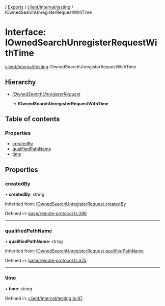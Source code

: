 [](../README.md) / [Exports](../modules.md) / [client/internal/testing](../modules/client_internal_testing.md) / IOwnedSearchUnregisterRequestWithTime

# Interface: IOwnedSearchUnregisterRequestWithTime

[client/internal/testing](../modules/client_internal_testing.md).IOwnedSearchUnregisterRequestWithTime

## Hierarchy

* [*IOwnedSearchUnregisterRequest*](base_remote_protocol.iownedsearchunregisterrequest.md)

  ↳ **IOwnedSearchUnregisterRequestWithTime**

## Table of contents

### Properties

- [createdBy](client_internal_testing.iownedsearchunregisterrequestwithtime.md#createdby)
- [qualifiedPathName](client_internal_testing.iownedsearchunregisterrequestwithtime.md#qualifiedpathname)
- [time](client_internal_testing.iownedsearchunregisterrequestwithtime.md#time)

## Properties

### createdBy

• **createdBy**: *string*

Inherited from: [IOwnedSearchUnregisterRequest](base_remote_protocol.iownedsearchunregisterrequest.md).[createdBy](base_remote_protocol.iownedsearchunregisterrequest.md#createdby)

Defined in: [base/remote-protocol.ts:386](https://github.com/onzag/itemize/blob/55e63f2c/base/remote-protocol.ts#L386)

___

### qualifiedPathName

• **qualifiedPathName**: *string*

Inherited from: [IOwnedSearchUnregisterRequest](base_remote_protocol.iownedsearchunregisterrequest.md).[qualifiedPathName](base_remote_protocol.iownedsearchunregisterrequest.md#qualifiedpathname)

Defined in: [base/remote-protocol.ts:375](https://github.com/onzag/itemize/blob/55e63f2c/base/remote-protocol.ts#L375)

___

### time

• **time**: *string*

Defined in: [client/internal/testing.ts:87](https://github.com/onzag/itemize/blob/55e63f2c/client/internal/testing.ts#L87)
